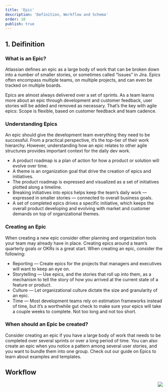 ```yaml
---
title: 'Epic'
description: 'Definition, Workflow and Schema'
order: 10
publish: true
---
```


## 1. Deifinition

### What is an Epic?

Atlassian defines an epic as a large body of work that can be broken down into a number of smaller stories, or sometimes called “Issues” in Jira. Epics often encompass multiple teams, on multiple projects, and can even be tracked on multiple boards.

Epics are almost always delivered over a set of sprints. As a team learns more about an epic through development and customer feedback, user stories will be added and removed as necessary. That’s the key with agile epics: Scope is flexible, based on customer feedback and team cadence. 

### Understanding Epics

An epic should give the development team everything they need to be successful. From a practical perspective, it’s the top-tier of their work hierarchy. However, understanding how an epic relates to other agile structures provides important context for the daily dev work.

- A product roadmap is a plan of action for how a product or solution will evolve over time.
- A theme is an organization goal that drive the creation of epics and initiatives.
- The product roadmap is expressed and visualized as a set of initiatives plotted along a timeline.
- Breaking initiatives into epics helps keep the team’s daily work — expressed in smaller stories — connected to overall business goals.
- A set of completed epics drives a specific initiative, which keeps the overall product developing and evolving with market and customer demands on top of organizational themes.

### Creating an Epic

When creating a new epic consider other planning and organization tools your team may already have in place. Creating epics around a team’s quarterly goals or OKRs is a great start. When creating an epic, consider the following:

- Reporting — Create epics for the projects that managers and executives will want to keep an eye on.
- Storytelling — Use epics, and the stories that roll up into them, as a mechanism to tell the story of how you arrived at the current state of a feature or product.
- Culture — Let organizational culture dictate the size and granularity of an epic.
- Time — Most development teams rely on estimation frameworks instead of time, but it’s a worthwhile gut check to make sure your epics will take a couple weeks to complete. Not too long and not too short.

### When should an Epic be created?

Consider creating an epic if you have a large body of work that needs to be completed over several sprints or over a long period of time. You can also create an epic when you notice a pattern among several user stories, and you want to bundle them into one group. Check out our guide on Epics to learn about examples and templates.

## Workflow

<Image
	src="/images/handbook/tools/jira/epic-worflow-generic.png"
	align="right"
	size="small"
	caption="Epic workflow"
	margin="4rem -2rem 0 4rem"
	rounded
	dropShadow
/>

